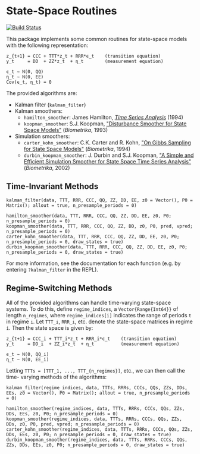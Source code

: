 # State-Space Routines

[![Build Status](https://travis-ci.org/FRBNY-DSGE/DSGE.jl.svg)](https://travis-ci.org/FRBNY-DSGE/StateSpaceRoutines.jl)

This package implements some common routines for state-space models with the
following representation:

```
z_{t+1} = CCC + TTT*z_t + RRR*ϵ_t    (transition equation)
y_t     = DD  + ZZ*z_t  + η_t        (measurement equation)

ϵ_t ∼ N(0, QQ)
η_t ∼ N(0, EE)
Cov(ϵ_t, η_t) = 0
```

The provided algorithms are:

- Kalman filter (`kalman_filter`)
- Kalman smoothers:
  + `hamilton_smoother`: James Hamilton, [_Time Series Analysis_](https://www.amazon.com/Time-Analysis-James-Douglas-Hamilton/dp/0691042896) (1994)
  + `koopman_smoother`: S.J. Koopman, ["Disturbance Smoother for State Space Models"](https://www.jstor.org/stable/2336762) (_Biometrika_, 1993)
- Simulation smoothers:
  + `carter_kohn_smoother`: C.K. Carter and R. Kohn, ["On Gibbs Sampling for State Space Models"](https://www.jstor.org/stable/2337125) (_Biometrika_, 1994)
  + `durbin_koopman_smoother`: J. Durbin and S.J. Koopman, ["A Simple and Efficient Simulation Smoother for State Space Time Series Analysis"](https://www.jstor.org/stable/4140605) (_Biometrika_, 2002)


## Time-Invariant Methods

```
kalman_filter(data, TTT, RRR, CCC, QQ, ZZ, DD, EE, z0 = Vector(), P0 = Matrix(); allout = true, n_presample_periods = 0)

hamilton_smoother(data, TTT, RRR, CCC, QQ, ZZ, DD, EE, z0, P0; n_presample_periods = 0)
koopman_smoother(data, TTT, RRR, CCC, QQ, ZZ, DD, z0, P0, pred, vpred; n_presample_periods = 0)
carter_kohn_smoother(data, TTT, RRR, CCC, QQ, ZZ, DD, EE, z0, P0; n_presample_periods = 0, draw_states = true)
durbin_koopman_smoother(data, TTT, RRR, CCC, QQ, ZZ, DD, EE, z0, P0; n_presample_periods = 0, draw_states = true)
```

For more information, see the documentation for each function (e.g. by entering
`?kalman_filter` in the REPL).


## Regime-Switching Methods

All of the provided algorithms can handle time-varying state-space systems. To
do this, define `regime_indices`, a `Vector{Range{Int64}}` of length
`n_regimes`, where `regime_indices[i]` indicates the range of periods `t` in
regime `i`. Let `TTT_i`, `RRR_i`, etc. denote the state-space matrices in regime
`i`. Then the state space is given by:

```
z_{t+1} = CCC_i + TTT_i*z_t + RRR_i*ϵ_t    (transition equation)
y_t     = DD_i  + ZZ_i*z_t  + η_t          (measurement equation)

ϵ_t ∼ N(0, QQ_i)
η_t ∼ N(0, EE_i)
```

Letting `TTTs = [TTT_1, ..., TTT_{n_regimes}]`, etc., we can then call the time-
varying methods of the algorithms:

```
kalman_filter(regime_indices, data, TTTs, RRRs, CCCs, QQs, ZZs, DDs, EEs, z0 = Vector(), P0 = Matrix(); allout = true, n_presample_periods = 0)

hamilton_smoother(regime_indices, data, TTTs, RRRs, CCCs, QQs, ZZs, DDs, EEs, z0, P0; n_presample_periods = 0)
koopman_smoother(regime_indices, data, TTTs, RRRs, CCCs, QQs, ZZs, DDs, z0, P0, pred, vpred; n_presample_periods = 0)
carter_kohn_smoother(regime_indices, data, TTTs, RRRs, CCCs, QQs, ZZs, DDs, EEs, z0, P0; n_presample_periods = 0, draw_states = true)
durbin_koopman_smoother(regime_indices, data, TTTs, RRRs, CCCs, QQs, ZZs, DDs, EEs, z0, P0; n_presample_periods = 0, draw_states = true)
```
